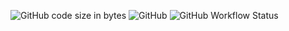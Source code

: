 <img alt="GitHub code size in bytes" src="https://img.shields.io/github/languages/code-size/CBot-official/CBot-tcl"> <img alt="GitHub" src="https://img.shields.io/github/license/CBot-official/CBot-tcl"> ![GitHub Workflow Status](https://img.shields.io/badge/Release-0.0.1-brightgreen)
